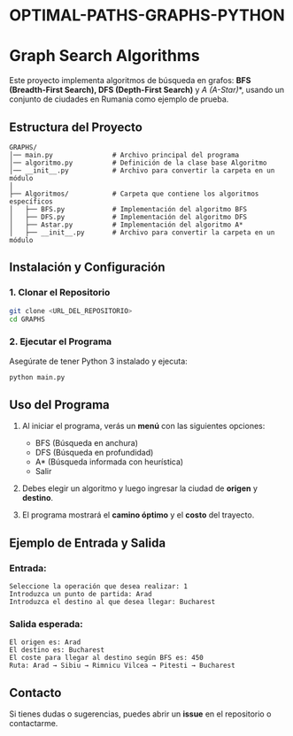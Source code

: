 # OPTIMAL-PATHS-GRAPHS-PYTHON
# Graph Search Algorithms

Este proyecto implementa algoritmos de búsqueda en grafos: **BFS (Breadth-First Search), DFS (Depth-First Search)** y **A* (A-Star)**, usando un conjunto de ciudades en Rumania como ejemplo de prueba.

## Estructura del Proyecto

```
GRAPHS/
│── main.py               # Archivo principal del programa
│── algoritmo.py          # Definición de la clase base Algoritmo
│── __init__.py           # Archivo para convertir la carpeta en un módulo
│
├── Algoritmos/           # Carpeta que contiene los algoritmos específicos
│   ├── BFS.py            # Implementación del algoritmo BFS
│   ├── DFS.py            # Implementación del algoritmo DFS
│   ├── Astar.py          # Implementación del algoritmo A*
│   ├── __init__.py       # Archivo para convertir la carpeta en un módulo
```

## Instalación y Configuración

### 1. Clonar el Repositorio
```bash
git clone <URL_DEL_REPOSITORIO>
cd GRAPHS
```

### 2. Ejecutar el Programa
Asegúrate de tener Python 3 instalado y ejecuta:
```bash
python main.py
```

## Uso del Programa
1. Al iniciar el programa, verás un **menú** con las siguientes opciones:
   - BFS (Búsqueda en anchura)
   - DFS (Búsqueda en profundidad)
   - A* (Búsqueda informada con heurística)
   - Salir

2. Debes elegir un algoritmo y luego ingresar la ciudad de **origen** y **destino**.
3. El programa mostrará el **camino óptimo** y el **costo** del trayecto.

## Ejemplo de Entrada y Salida
### Entrada:
```
Seleccione la operación que desea realizar: 1
Introduzca un punto de partida: Arad
Introduzca el destino al que desea llegar: Bucharest
```

### Salida esperada:
```
El origen es: Arad
El destino es: Bucharest
El coste para llegar al destino según BFS es: 450
Ruta: Arad → Sibiu → Rimnicu Vilcea → Pitesti → Bucharest
```

## Contacto
Si tienes dudas o sugerencias, puedes abrir un **issue** en el repositorio o contactarme.
